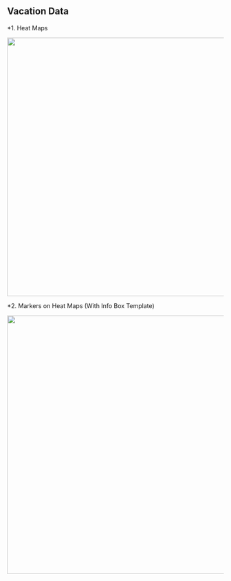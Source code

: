 Vacation Data
--------------------------------------------

*1. Heat Maps

<img src="https://github.com/ishanku/python-api-challenge/blob/master/output_data/GMAP_HeatMap.html" width="600">

*2. Markers on Heat Maps (With Info Box Template)

<img src="https://github.com/ishanku/python-api-challenge/blob/master/output_data/GMAP_HotelMarkerOnHeatMap.html" width="600">